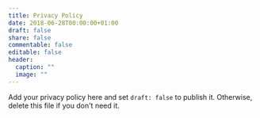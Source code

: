 ```yaml
---
title: Privacy Policy
date: 2018-06-28T00:00:00+01:00
draft: false
share: false
commentable: false
editable: false
header:
  caption: ""
  image: ""
---
```


Add your privacy policy here and set `draft: false` to publish it. Otherwise, delete this file if you don't need it.
